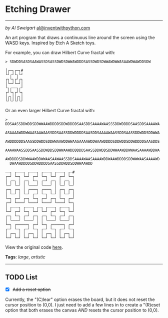 # Etching Drawer
___
_by Al Sweigart_ [al@inventwithpython.com](mailto:al@inventwithpython.com)

An art program that draws a continuous line around the screen using the WASD keys. Inspired by Etch A Sketch toys.

For example, you can draw Hilbert Curve fractal with:
```
> SDWDDSASDSAAWASSDSASSDWDSDWWAWDDDSASSDWDSDWWAWDWWASAAWDWAWDDSDW

│┌─┐┌─┐#                                                                       
└┘┌┘└┐└┘                                                                       
┌┐└┐┌┘┌┐                                                                       
│└─┘└─┘│                                                                       
└┐┌──┐┌┘                                                                       
┌┘└┐┌┘└┐                                                                       
│┌┐││┌┐│                                                                       
└┘└┘└┘└┘    
```

Or an even larger Hilbert Curve fractal with:
```
> DDSAASSDDWDDSDDWWAAWDDDDSDDWDDDDSAASDDSAAAAWAASSSDDWDDDDSAASDDSAAAAWA
  ASAAAAWDDWWAASAAWAASSDDSAASSDDWDDDDSAASDDSAAAAWAASSDDSAASSDDWDDSDDWWA
  AWDDDDDDSAASSDDWDDSDDWWAAWDDWWAASAAAAWDDWAAWDDDDSDDWDDSDDWDDDDSAASDDS
  AAAAWAASSDDSAASSDDWDDSDDWWAAWDDDDDDSAASSDDWDDSDDWWAAWDDWWAASAAAAWDDWA
  AWDDDDSDDWWAAWDDWWAASAAWAASSDDSAAAAWAASAAAAWDDWAAWDDDDSDDWWWAASAAAAWD
  DWAAWDDDDSDDWDDDDSAASSDDWDDSDDWWAAWDD

──┐ ┌───┐ ┌───┐ ┌───┐ ┌───┐ ┌─#                                                
┌─┘ └─┐ └─┘ ┌─┘ └─┐ └─┘ ┌─┘ └─┐                                                
│ ┌─┐ │ ┌─┐ └─┐ ┌─┘ ┌─┐ │ ┌─┐ │                                                
└─┘ └─┘ │ └───┘ └───┘ │ └─┘ └─┘                                                
┌─┐ ┌─┐ │ ┌───┐ ┌───┐ │ ┌─┐ ┌─┐                                                
│ └─┘ │ └─┘ ┌─┘ └─┐ └─┘ │ └─┘ │                                                
└─┐ ┌─┘ ┌─┐ └─┐ ┌─┘ ┌─┐ └─┐ ┌─┘                                                
┌─┘ └───┘ └───┘ └───┘ └───┘ └─┐                                                
│ ┌───┐ ┌───┐ ┌─┐ ┌───┐ ┌───┐ │                                                
└─┘ ┌─┘ └─┐ └─┘ └─┘ ┌─┘ └─┐ └─┘                                                
┌─┐ └─┐ ┌─┘ ┌─┐ ┌─┐ └─┐ ┌─┘ ┌─┐                                                
│ └───┘ └───┘ │ │ └───┘ └───┘ │                                                
└─┐ ┌─────┐ ┌─┘ └─┐ ┌─────┐ ┌─┘                                                
┌─┘ └─┐ ┌─┘ └─┐ ┌─┘ └─┐ ┌─┘ └─┐                                                
│ ┌─┐ │ │ ┌─┐ │ │ ┌─┐ │ │ ┌─┐ │                                                
└─┘ └─┘ └─┘ └─┘ └─┘ └─┘ └─┘ └─┘  
```

View the original code [here](https://nostarch.com/big-book-small-python-projects).

**Tags**: _large_, _artistic_

___

## TODO List

* [x] ~~Add a reset option~~

Currently, the "(C)lear" option erases the board, but it does not reset the cursor position to (0,0). I just need to add a few lines in to create a "(R)eset option that both erases the canvas _AND_ resets the cursor position to (0,0).



